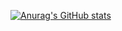 [![Anurag's GitHub stats](https://github-readme-stats-pi-teal-72.vercel.app/api?username=Sidaddy0)](https://github.com/anuraghazra/github-readme-stats)
